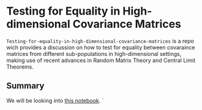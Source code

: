 # Testing for Equality in High-dimensional Covariance Matrices

```Testing-for-equality-in-high-dimensional-covariance-matrices``` is a repo wich provides a discussion on how to test for equality between covaraince matrices from different sub-populations in high-dimensional settings, making use of recent advances in Random Matrix Theory and Central Limit Theorems.  

## Summary

We will be looking into [this notebook](https://github.com/smarinardila/Testing-for-equality-in-high-dimensional-covariance-matrices/blob/main/testing_equality_covariance_matrices.ipynb). 
`

